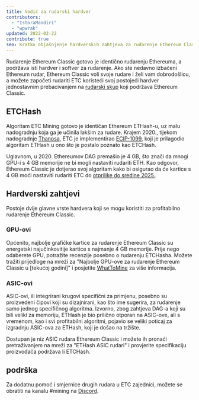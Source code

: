 ```yaml
---
title: Vodič za rudarski hardver
contributors:
  - "IstoraMandiri"
  - "wpwrak"
updated: 2022-02-22
contribute: true
seo: Kratko objašnjenje hardverskih zahtjeva za rudarenje Ethereum Classic, koji pokriva ETHash u odnosu na ETCHash, SHA3, GPU-ove i ASIC-ove.
---
```


Rudarenje Ethereum Classic gotovo je identično rudarenju Ethereuma, a podržava isti hardver i softver za rudarenje. Ako ste nedavno izbačeni Ethereum rudar, Ethereum Classic voli svoje rudare i želi vam dobrodošlicu, a možete započeti rudariti ETC koristeći svoj postojeći hardver jednostavnim prebacivanjem na [rudarski skup](/mining/pools) koji podržava Ethereum Classic.

## ETCHash

Algoritam ETC Mining gotovo je identičan Ethereum ETHash-u, uz malu nadogradnju koja ga je učinila lakšim za rudare. Krajem 2020., tijekom nadogradnje [Thanosa](/blog/2020-11-27-thanos-hard-fork-upgrade), ETC je implementirao [ECIP-1099](https://ecips.ethereumclassic.org/ECIPs/ecip-1099), koji je prilagodio algoritam ETHash u ono što je postalo poznato kao ETCHash.

Uglavnom, u 2020. Ethereumov DAG premašio je 4 GB, što znači da mnogi GPU-i s 4 GB memorije ne bi mogli nastaviti rudariti ETH. Kao odgovor, Ethereum Classic je dotjerao svoj algoritam kako bi osigurao da će kartice s 4 GB moći nastaviti rudariti ETC do [otprilike do sredine 2025.](https://minerstat.com/dag-size-calculator).

## Hardverski zahtjevi

Postoje dvije glavne vrste hardvera koji se mogu koristiti za profitabilno rudarenje Ethereum Classic.

### GPU-ovi

Općenito, najbolje grafičke kartice za rudarenje Ethereum Classic su energetski najučinkovitije kartice s najmanje 4 GB memorije. Prije nego odaberete GPU, potražite recenzije posebno o rudarenju ETCHasha. Možete tražiti prijedloge na mreži za "Najbolje GPU-ove za rudarenje Ethereum Classic u [tekućoj godini]" i posjetite [WhatToMine](https://whattomine.com/coins?e4g=true) za više informacija.

### ASIC-ovi

ASIC-ovi, ili integrirani krugovi specifični za primjenu, posebno su proizvedeni čipovi koji su dizajnirani, kao što ime sugerira, za rudarenje samo jednog specifičnog algoritma. Izvorno, zbog zahtjeva DAG-a koji su bili veliki za memoriju, ETHash je bio prilično otporan na ASIC-ove, ali s vremenom, kao i svi profitabilni algoritmi, pojavio se veliki poticaj za izgradnju ASIC-ova za ETHash, koji je došao na tržište.

Dostupan je niz ASIC rudara Ethereum Classic i možete ih pronaći pretraživanjem na mreži za "ETHash ASIC rudari" i provjerite specifikaciju proizvođača podržava li ETCHash.

## podrška

Za dodatnu pomoć i smjernice drugih rudara u ETC zajednici, možete se obratiti na kanalu #mining na [Discord](https://ethereumclassic.org/discord).
